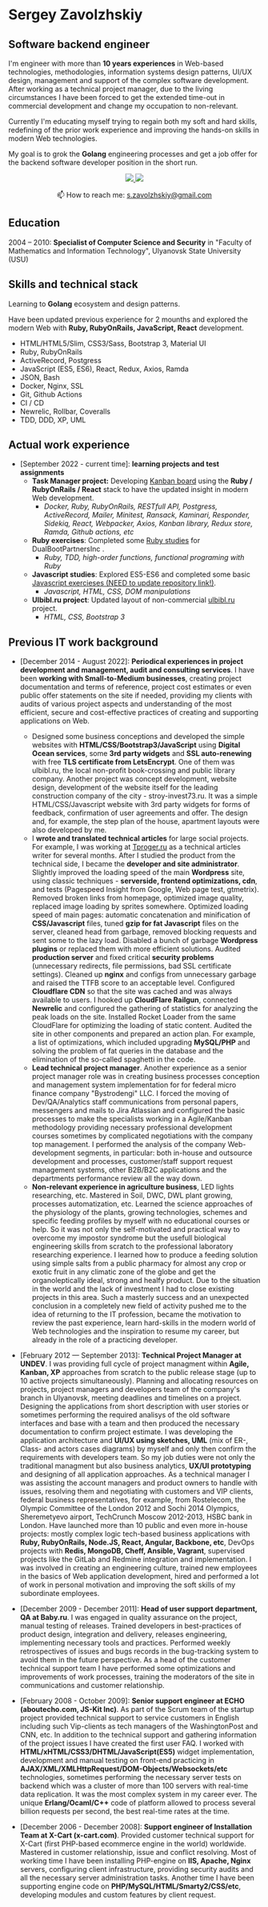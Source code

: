 # Sergey Zavolzhskiy

## Software backend engineer

I'm engineer with more than **10 years experiences** in Web-based technologies, methodologies, information systems design patterns, UI/UX design, management and support of the complex software development. After working as a technical project manager, due to the living circumstances I have been forced to get the extended time-out in commercial development and change my occupation to non-relevant.

Currently I'm educating myself trying to regain both my soft and hard skills, redefining of the prior work experience and improving the hands-on skills in modern Web technologies.

My goal is to grok the **Golang** engineering processes and get a job offer for the backend software developer position in the short run.

<p align='center'>
   <a href="https://www.linkedin.com/in/zavolzhskiy/">
       <img src="https://img.shields.io/badge/linkedin-%230077B5.svg?&style=for-the-badge&logo=linkedin&logoColor=white"/>
   </a>
   <a href="https://t.me/SerjZzz">
       <img src="https://img.shields.io/badge/Telegram-2CA5E0?style=for-the-badge&logo=telegram&logoColor=white"/>
   </a>
<p align='center'>
   📫 How to reach me: <a href='mailto:s.zavolzhskiy@gmail.com'>s.zavolzhskiy@gmail.com</a>
</p>

## Education

2004 – 2010: **Specialist of Computer Science and Security** in "Faculty of Mathematics and Information Technology", Ulyanovsk State University (USU)

## Skills and technical stack

Learning to **Golang** ecosystem and design patterns.

Have been updated previous experience for 2 mounths and explored the modern Web with **Ruby, RubyOnRails, JavaScript, React** development.

- HTML/HTML5/Slim, CSS3/Sass, Bootstrap 3, Material UI
- Ruby, RubyOnRails
- ActiveRecord, Postgress
- JavaScript (ES5, ES6), React, Redux, Axios, Ramda
- JSON, Bash
- Docker, Nginx, SSL
- Git, Github Actions
- CI / CD
- Newrelic, Rollbar, Coveralls
- TDD, DDD, XP, UML

## Actual work experience

- [September 2022 - current time]: **learning projects and test assignments**
   - **Task Manager project:** Developing [Kanban board](https://github.com/SerjZzz/Task-Manager/tree/develop) using the **Ruby / RubyOnRails / React** stack to have the updated insight in modern Web development.
      - _Docker, Ruby, RubyOnRails, RESTfull API, Postgress, ActiveRecord, Mailer, Minitest, Ransack, Kaminari, Responder, Sidekiq, React, Webpacker, Axios, Kanban library, Redux store, Ramda, Github actions, etc_
   - **Ruby exercises**: Completed some [Ruby studies](https://github.com/SerjZzz/ru-study-ruby) for DualBootPartnersInc .
      - _Ruby, TDD, high-order functions, functional programing with Ruby_
   - **Javascript studies**: Explored ES5-ES6 and completed some basic [Javascript exercieses (NEED to update repository link!)](https://github.com/SerjZzz/ru-study-ruby).
      - _Javascript, HTML, CSS, DOM manipulations_
   - **Ulbibl.ru project**: Updated layout of non-commercial [ulbibl.ru](https://ulbibl.ru) project.
      - _HTML, CSS, Bootstrap 3_

## Previous IT work background

- [December 2014 - August 2022]: **Periodical experiences in project development and management, audit and consulting services**. I have been **working with Small-to-Medium businesses**, creating project documentation and terms of reference, project cost estimates or even public offer statements on the site if needed, providing my clients with audits of various project aspects and understanding of the most efficient, secure and cost-effective practices of creating and supporting applications on Web. 
   - Designed some business conceptions and developed the simple websites with **HTML/CSS/Bootstrap3/JavaScript** using **Digital Ocean services**, some **3rd party widgets** and **SSL auto-renewing** with free **TLS certificate from LetsEncrypt**. One of them was ulbibl.ru, the local non-profit book-crossing and public library company. Another project was concept development, website design, development of the website itself for the leading construction company of the city - stroy-invest73.ru. It was a simple HTML/CSS/Javascript website with 3rd party widgets for forms of feedback, confirmation of user agreements and offer. The design and, for example, the step plan of the house, apartment layouts were also developed by me.
   - I **wrote and translated technical articles** for large social projects. For example, I was working at [Tproger.ru](tproger.ru) as a technical articles writer for several months. After I studied the product from the technical side, I became the **developer and site administrator**. Slightly improved the loading speed of the main **Wordpress** site, using classic techniques - **serverside, frontend optimizations, cdn**, and tests (Pagespeed Insight from Google, Web page test, gtmetrix). Removed broken links from homepage, optimized image quality, replaced image loading by sprites somewhere. Optimized loading speed of main pages: automatic concatenation and minification of **CSS/Javascript** files, tuned **gzip for fat Javascript** files on the server, cleaned head from garbage, removed blocking requests and sent some to the lazy load. Disabled a bunch of garbage **Wordpress plugins** or replaced them with more efficient solutions. Audited **production server** and fixed critical **security problems** (unnecessary redirects, file permissions, bad SSL certificate settings). Cleaned up **nginx** and configs from unnecessary garbage and raised the TTFB score to an acceptable level. Configured **Cloudflare CDN** so that the site was cached and was always available to users. I hooked up **CloudFlare Railgun**, connected **Newrelic** and configured the gathering of statistics for analyzing the peak loads on the site. Installed Rocket Loader from the same CloudFlare for optimizing the loading of static content.  Audited the site in other components and prepared an action plan. For example, a list of optimizations, which included upgrading **MySQL/PHP** and solving the problem of fat queries in the database and the elimination of the so-called spaghetti in the code. 
   - **Lead technical project manager**. Another experience as a senior project manager role was in creating business processes conception and management system implementation for for federal micro finance company "Bystrodengi" LLC. I forced the moving of Dev/QA/Analytics staff communications from personal papers, messengers and mails to Jira Atlassian and configured the basic processes to make the specialists working in a Agile/Kanban methodology providing necessary professional development courses sometimes by complicated negotiations with the company top management. I performed the analysis of the company Web-development segments, in particular: both in-house and outsource development and processes, customer/staff support request management systems, other B2B/B2C applications and the departments performance review all the way down.
   - **Non-relevant experience in agriculture business**, LED lights researching, etc. Mastered in Soil, DWC, DWL plant growing, processes automatization, etc. Learned the science approaches of the physiology of the plants, growing technologies, schemes and specific feeding profiles by myself with no educational courses or help. So it was not only the self-motivated and practical way to overcome my impostor syndrome but the usefull biological engineering skills from scratch to the professional laboratory researching experience. I learned how to produce a feeding solution using simple salts from a public pharmacy for almost any crop or exotic fruit in any climatic zone of the globe and get the organoleptically ideal, strong and healfy product. Due to the situation in the world and the lack of investment I had to close existing projects in this area. Such a masterly success and an unexpected conclusion in a completely new field of activity pushed me to the idea of returning to the IT profession, became the motivation to review the past experience, learn hard-skills in the modern world of Web technologies and the inspiration to resume my career, but already in the role of a practicing developer.

- [February 2012 — September 2013]: **Technical Project Manager at UNDEV**. I was providing full cycle of project managment within **Agile, Kanban, XP** approaches from scratch to the public release stage (up to 10 active projects simultaneously). Planning and allocating resources on projects, project managers and developers team of the company's branch in Ulyanovsk, meeting deadlines and timelines on a project. Designing the applications from short description with user stories or sometimes performing the required analisys of the old software interfaces and base with a team and then produced the necessary documentation to confirm project estimate. I was developing the application architecture and **UI/UX using sketches, UML** (mix of ER-, Class- and actors cases diagrams) by myself and only then confirm the requirements with developers team. So my job duties were not only the traditional managment but also business analytics, **UX/UI prototyping** and designing of all application approaches. As a technical manager I was assisting the account managers and product owners to handle with issues, resolving them and negotiating with customers and VIP clients, federal business representatives, for example, from Rostelecom, the Olympic Committee of the London 2012 and Sochi 2014 Olympics, Sheremetyevo airport, TechCrunch Moscow 2012-2013, HSBC bank in London. Have launched more than 10 public and even more in-house projects: mostly complex logic tech-based business applications with **Ruby, RubyOnRails, Node.JS,  React, Angular, Backbone, etc**, DevOps projects with **Redis, MongoDB, Cheff, Ansible, Vagrant**, supervised projects like the GitLab and Redmine integration and implementation. I was involved in creating an engineering culture, trained new employees in the basics of Web application development, hired and performed a lot of work in personal motivation and improving the soft skills of my subordinate employees.

- [December 2009 - December 2011]: **Head of user support department, QA at Baby.ru**. I was engaged in quality assurance on the project, manual testing of releases. Trained developers in best-practices of product design, integration and delivery, releases engineering, implementing necessary tools and practices. Performed weekly retrospectives of  issues and bugs records in the bug-tracking system to avoid them in the future perspective. As a head of the customer technical support team  I have performed some optimizations and improvements of work processes, training the moderators of the site in communications and customer relationship.

- [February 2008 - October 2009]: **Senior support engineer at ECHO (aboutecho.com, JS-Kit Inc)**. As part of the Scrum team of the startup project provided technical support to service customers in English including such Vip-clients as tech managers of the WashingtonPost and CNN, etc. In addition to the technical support and gathering information of the project issues I have created the first user FAQ. I worked with **HTML/xHTML/CSS3/DHTML/JavaScript(ES5)** widget implementation, development and manual testing on front-end practicing in **AJAX/XML/XMLHttpRequest/DOM-Objects/Websockets/etc** technologies, sometimes performing the necessary server tests on backend which was a cluster of more than 100 servers with real-time data replication. It was the most complex system in my career ever. The unique **Erlang/Ocaml/C++** code of platform allowed to process several billion requests per second, the best real-time rates at the time.

- [December 2006 - December 2008]: **Support engineer of Installation Team at X-Cart (x-cart.com)**. Provided customer technical support for X-Cart (first PHP-based ecommerce engine in the world) worldwide. Mastered in customer relationship, issue and conflict resolving. Most of working time I have been installing PHP-engine on **IIS, Apache, Nginx** servers, configuring client infrastructure, providing security audits and all the necessary server administration tasks. Another time I have been supporting engine code on **PHP/MySQL/HTML/Smarty2/CSS/etc**, developing modules and custom features by client request. 
